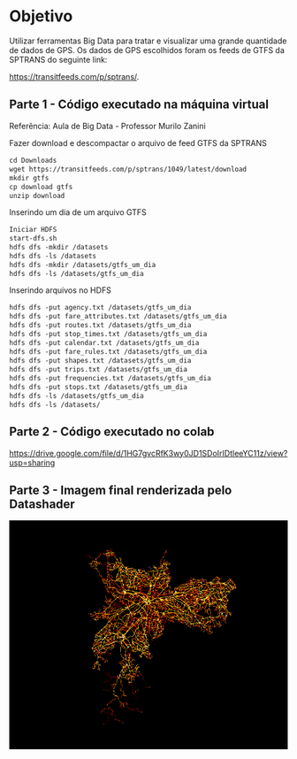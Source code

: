 # Objetivo

Utilizar ferramentas Big Data para tratar e visualizar uma grande quantidade de dados de GPS. Os dados de GPS escolhidos foram os feeds de GTFS da SPTRANS do seguinte link: 

https://transitfeeds.com/p/sptrans/.

## Parte 1 - Código executado na máquina virtual

Referência: Aula de Big Data - Professor Murilo Zanini

Fazer download e descompactar o arquivo de feed GTFS da SPTRANS

```
cd Downloads
wget https://transitfeeds.com/p/sptrans/1049/latest/download
mkdir gtfs
cp download gtfs
unzip download
```

Inserindo um dia de um arquivo GTFS

```
Iniciar HDFS
start-dfs.sh
hdfs dfs -mkdir /datasets
hdfs dfs -ls /datasets
hdfs dfs -mkdir /datasets/gtfs_um_dia
hdfs dfs -ls /datasets/gtfs_um_dia
```

Inserindo arquivos no HDFS

```
hdfs dfs -put agency.txt /datasets/gtfs_um_dia 
hdfs dfs -put fare_attributes.txt /datasets/gtfs_um_dia 
hdfs dfs -put routes.txt /datasets/gtfs_um_dia
hdfs dfs -put stop_times.txt /datasets/gtfs_um_dia
hdfs dfs -put calendar.txt /datasets/gtfs_um_dia
hdfs dfs -put fare_rules.txt /datasets/gtfs_um_dia    
hdfs dfs -put shapes.txt /datasets/gtfs_um_dia
hdfs dfs -put trips.txt /datasets/gtfs_um_dia
hdfs dfs -put frequencies.txt /datasets/gtfs_um_dia 
hdfs dfs -put stops.txt /datasets/gtfs_um_dia
hdfs dfs -ls /datasets/gtfs_um_dia
hdfs dfs -ls /datasets/
```


## Parte 2 - Código executado no colab

https://drive.google.com/file/d/1HG7gvcRfK3wy0JD1SDoIrIDtleeYC11z/view?usp=sharing

## Parte 3 - Imagem final renderizada pelo Datashader

![test](readmeimage.png)

